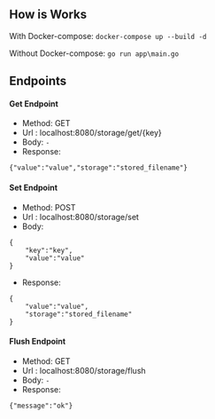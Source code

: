 ## How is Works
With Docker-compose:
`docker-compose up --build -d`

Without Docker-compose:
`go run app\main.go`

## Endpoints
 #### Get Endpoint
 * Method: GET
 * Url : localhost:8080/storage/get/{key}
 * Body: `-`
 * Response: 
```
{"value":"value","storage":"stored_filename"}
```

#### Set Endpoint
 * Method: POST
 * Url : localhost:8080/storage/set
 * Body:
```
{
	"key":"key",
	"value":"value"
}
```
 * Response: 
```
{
	"value":"value",
	"storage":"stored_filename"
}
```

#### Flush Endpoint
 * Method: GET
 * Url : localhost:8080/storage/flush
 * Body: `-`
 * Response: 
```
{"message":"ok"}
```
